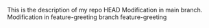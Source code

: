 This is the description of my repo
HEAD
Modification in main branch.
Modification in feature-greeting branch
feature-greeting
